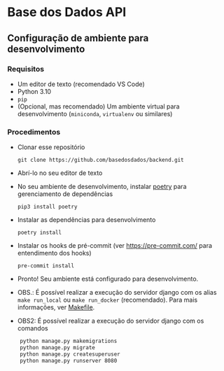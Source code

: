 # Base dos Dados API

## Configuração de ambiente para desenvolvimento

### Requisitos

- Um editor de texto (recomendado VS Code)
- Python 3.10
- `pip`
- (Opcional, mas recomendado) Um ambiente virtual para desenvolvimento (`miniconda`, `virtualenv` ou similares)

### Procedimentos

- Clonar esse repositório

  ```
  git clone https://github.com/basedosdados/backend.git
  ```

- Abrí-lo no seu editor de texto

- No seu ambiente de desenvolvimento, instalar [poetry](https://python-poetry.org/) para gerenciamento de dependências

    ```
    pip3 install poetry
    ```

- Instalar as dependências para desenvolvimento

    ```
    poetry install
    ```

- Instalar os hooks de pré-commit (ver https://pre-commit.com/ para entendimento dos hooks)

    ```
    pre-commit install
    ```

- Pronto! Seu ambiente está configurado para desenvolvimento.

* OBS.: É possível realizar a execução do servidor django com os alias `make run_local` ou `make run_docker` (recomendado). Para mais informações, ver [Makefile](Makefile).

* OBS2: É possível realizar a execução do servidor django com os comandos 
```sh
    python manage.py makemigrations
    python manage.py migrate 
    python manage.py createsuperuser
    python manage.py runserver 8080
```